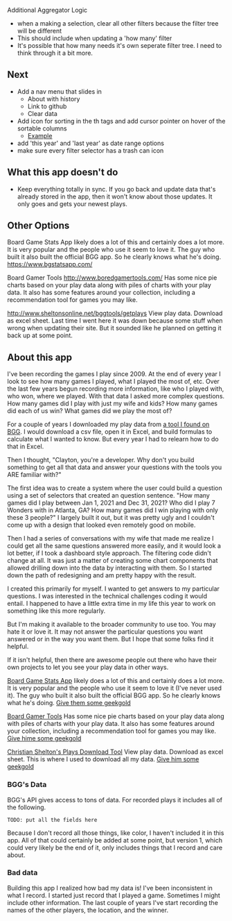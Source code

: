 Additional Aggregator Logic
- when a making a selection, clear all other filters because the filter tree will be different
- This should include when updating a 'how many' filter 
- It's possible that how many needs it's own seperate filter tree. I need to think through it a bit more.


## Next
- Add a nav menu that slides in
  - About with history
  - Link to github
  - Clear data
- Add icon for sorting in the th tags and add cursor pointer on hover of the sortable columns
  - [Example](https://codesandbox.io/s/github/tanstack/table/tree/main/examples/react/sorting?from-embed=&file=/src/main.tsx:2926-2975)
- add 'this year' and 'last year' as date range options
- make sure every filter selector has a trash can icon

## What this app doesn't do
- Keep everything totally in sync. If you go back and update data that's already stored in the app, then it won't know about those updates. It only goes and gets your newest plays.

## Other Options
Board Game Stats App likely does a lot of this and certainly does a lot more. It is very popular and the people who use it seem to love it. The guy who built it also built the official BGG app. So he clearly knows what he's doing. https://www.bgstatsapp.com/

Board Gamer Tools http://www.boredgamertools.com/
Has some nice pie charts based on your play data along with piles of charts with your play data. It also has some features around your collection, including a recommendation tool for games you may like.

http://www.sheltonsonline.net/bggtools/getplays
View play data. Download as excel sheet. Last time I went here it was down because some stuff when wrong when updating their site. But it sounded like he planned on getting it back up at some point.

## About this app
I've been recording the games I play since 2009. At the end of every year I look to see how many games I played, what I played the most of, etc. Over the last few years begun recording more information, like who I played with, who won, where we played. With that data I asked more complex questions. How many games did I play with just my wife and kids? How many games did each of us win? What games did we play the most of?

For a couple of years I downloaded my play data from [a tool I found on BGG](http://www.sheltonsonline.net/bggtools/getplays). I would download a csv file, open it in Excel, and build formulas to calculate what I wanted to know. But every year I had to relearn how to do that in Excel. 

Then I thought, "Clayton, you're a developer. Why don't you build something to get all that data and answer your questions with the tools you ARE familiar with?"

The first idea was to create a system where the user could build a question using a set of selectors that created an question sentence. "How many games did I play between Jan 1, 2021 and Dec 31, 2021? Who did I play 7 Wonders with in Atlanta, GA? How many games did I win playing with only these 3 people?" I largely built it out, but it was pretty ugly and I couldn't come up with a design that looked even remotely good on mobile. 

Then I had a series of conversations with my wife that made me realize I could get all the same questions answered more easily, and it would look a lot better, if I took a dashboard style approach. The filtering code didn't change at all. It was just a matter of creating some chart components that allowed drilling down into the data by interacting with them. So I started down the path of redesigning and am pretty happy with the result.

I created this primarily for myself. I wanted to get answers to my particular questions. I was interested in the technical challenges coding it would entail. I happened to have a little extra time in my life this year to work on something like this more regularly.

But I'm making it available to the broader community to use too. You may hate it or love it. It may not answer the particular questions you want answered or in the way you want them. But I hope that some folks find it helpful.

If it isn't helpful, then there are awesome people out there who have their own projects to let you see your play data in other ways.

[Board Game Stats App](https://www.bgstatsapp.com/) likely does a lot of this and certainly does a lot more. It is very popular and the people who use it seem to love it (I've never used it). The guy who built it also built the official BGG app. So he clearly knows what he's doing. [Give them some geekgold](https://boardgamegeek.com/user/OurBGStats)

[Board Gamer Tools](http://www.boredgamertools.com/)
Has some nice pie charts based on your play data along with piles of charts with your play data. It also has some features around your collection, including a recommendation tool for games you may like. [Give hime some geekgold](https://boardgamegeek.com/user/T1m0thy)

[Christian Shelton's Plays Download Tool](http://www.sheltonsonline.net/bggtools/getplays)
View play data. Download as excel sheet. This is where I used to download all my data. [Give him some geekgold](https://boardgamegeek.com/user/cshelton)


### BGG's Data
BGG's API gives access to tons of data. For recorded plays it includes all of the following.

```
TODO: put all the fields here
```

Because I don't record all those things, like color, I haven't included it in this app. All of that could certainly be added at some point, but version 1, which could very likely be the end of it, only includes things that I record and care about.

### Bad data
Building this app I realized how bad my data is! I've been inconsistent in what I record. I started just record that I played a game. Sometimes I might include other information. The last couple of years I've start recording the names of the other players, the location, and the winner.
